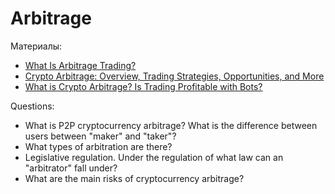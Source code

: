 # Arbitrage


Материалы: 
* [What Is Arbitrage Trading?](https://academy.binance.com/en/articles/what-is-arbitrage-trading)
* [Crypto Arbitrage: Overview, Trading Strategies, Opportunities, and More](https://blog.quantinsti.com/crypto-arbitrage/)
* [What is Crypto Arbitrage? Is Trading Profitable with Bots?](https://www.youtube.com/watch?v=b3BcH5DvC-Q)

Questions:

* What is P2P cryptocurrency arbitrage? What is the difference between users between "maker" and "taker"?
* What types of arbitration are there?
* Legislative regulation. Under the regulation of what law can an "arbitrator" fall under?
* What are the main risks of cryptocurrency arbitrage?
